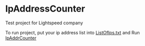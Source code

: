 # IpAddressCounter

Test project for Lightspeed company

To run project, put your ip address list into [ListOfIps.txt](AddressCounter/src/main/resources/ListOfIps.txt) and Run [IpAddrCounter](AddressCounter/src/main/java/IpAddrCounter.java)